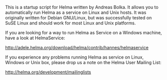 This is a startup script for Helma written by Andreas Bolka. It allows 
you to automatically run Helma as a service on Linux and Unix hosts. 
It was originally written for Debian GNU/Linux, but was successfully 
tested on SuSE Linux and should work for most Linux and Unix platforms. 

If you are looking for a way to run Helma as Service on a Windows 
machine, have a look at HelmaService: 
 
http://adele.helma.org/download/helma/contrib/hannes/helmaservice

If you experience any problems running Helma as service on Linux, 
Windows or Unix box, please drop us a note on the Helma User Mailing 
List: 

http://helma.org/development/mailinglists
